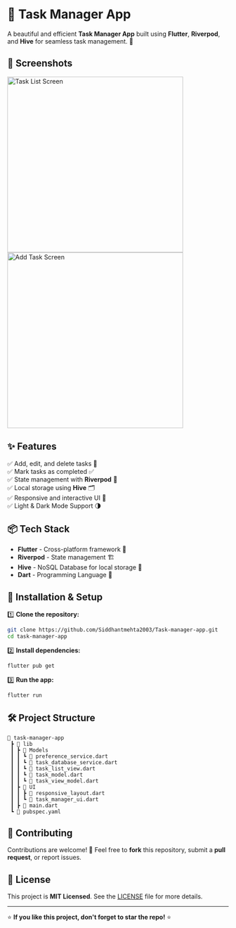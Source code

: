 # 📌 Task Manager App

A beautiful and efficient **Task Manager App** built using **Flutter**, **Riverpod**, and **Hive** for seamless task management. 🚀

## 📸 Screenshots

<img src="https://via.placeholder.com/400" alt="Task List Screen" width="400"/> <img src="https://via.placeholder.com/400" alt="Add Task Screen" width="400"/>

## ✨ Features

✅ Add, edit, and delete tasks 📝  
✅ Mark tasks as completed ✅  
✅ State management with **Riverpod** 🔄  
✅ Local storage using **Hive** 🗂  
✅ Responsive and interactive UI 🎨  
✅ Light & Dark Mode Support 🌗  

## 📦 Tech Stack

- **Flutter** - Cross-platform framework 📱
- **Riverpod** - State management 🏗
- **Hive** - NoSQL Database for local storage 📂
- **Dart** - Programming Language 🚀

## 🚀 Installation & Setup

1️⃣ **Clone the repository:**
```sh
git clone https://github.com/Siddhantmehta2003/Task-manager-app.git
cd task-manager-app
```

2️⃣ **Install dependencies:**
```sh
flutter pub get
```

3️⃣ **Run the app:**
```sh
flutter run
```

## 🛠 Project Structure

```
📂 task-manager-app
 ┣ 📂 lib
 ┃ ┣ 📂 Models
 ┃ ┃ ┗ 📄 preference_service.dart
 ┃ ┃ ┗ 📄 task_database_service.dart
 ┃ ┃ ┗ 📄 task_list_view.dart
 ┃ ┃ ┗ 📄 task_model.dart
 ┃ ┃ ┗ 📄 task_view_model.dart
 ┃ ┣ 📂 UI
 ┃ ┃ ┣ 📄 responsive_layout.dart
 ┃ ┃ ┗ 📄 task_manager_ui.dart
 ┃ ┣ 📄 main.dart
 ┗ 📄 pubspec.yaml
```

## 🤝 Contributing

Contributions are welcome! 🎉 Feel free to **fork** this repository, submit a **pull request**, or report issues.

## 📝 License

This project is **MIT Licensed**. See the [LICENSE](LICENSE) file for more details.

---

⭐ **If you like this project, don't forget to star the repo!** ⭐

